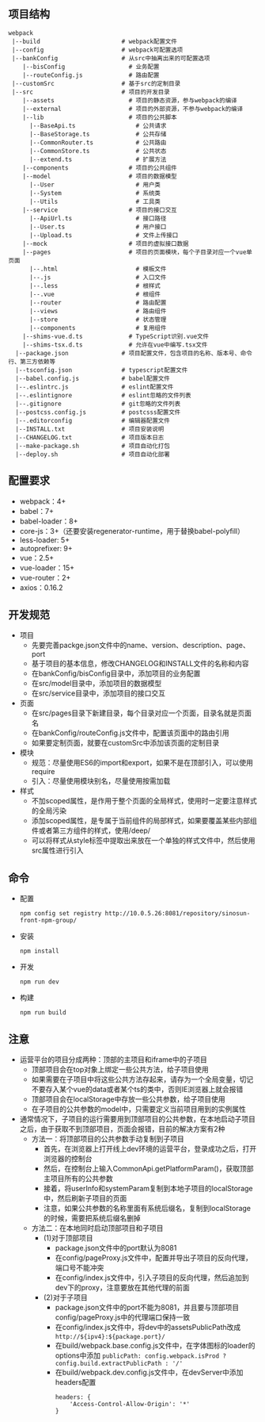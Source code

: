 <!--
 * @Author: huxudong
 * @Date: 2020-12-09 18:38:06
 * @LastEditTime: 2021-04-13 14:20:58
 * @Description: 使用说明
-->
## 项目结构
```  
webpack
 |--build                       # webpack配置文件
 |--config                      # webpack可配置选项
 |--bankConfig                  # 从src中抽离出来的可配置选项
    |--bisConfig                  # 业务配置
    |--routeConfig.js             # 路由配置
 |--customSrc                   # 基于src的定制目录
 |--src                         # 项目的开发目录
    |--assets                     # 项目的静态资源，参与webpack的编译
    |--external                   # 项目的外部资源，不参与webpack的编译
    |--lib                        # 项目的公共脚本
      |--BaseApi.ts                 # 公共请求
      |--BaseStorage.ts             # 公共存储
      |--CommonRouter.ts            # 公共路由
      |--CommonStore.ts             # 公共状态
      |--extend.ts                  # 扩展方法
    |--components                 # 项目的公共组件
    |--model                      # 项目的数据模型   
      |--User                       # 用户类
      |--System                     # 系统类
      |--Utils                      # 工具类
    |--service                    # 项目的接口交互
      |--ApiUrl.ts                  # 接口路径
      |--User.ts                    # 用户接口
      |--Upload.ts                  # 文件上传接口
    |--mock                       # 项目的虚拟接口数据     
    |--pages                      # 项目的页面模块，每个子目录对应一个vue单页面
      |--.html                      # 模板文件
      |--.js                        # 入口文件
      |--.less                      # 根样式
      |--.vue                       # 根组件
      |--router                     # 路由配置
      |--views                      # 路由组件
      |--store                      # 状态管理
      |--components                 # 复用组件
    |--shims-vue.d.ts             # TypeScript识别.vue文件
    |--shims-tsx.d.ts             # 允许在vue中编写.tsx文件
  |--package.json               # 项目配置文件，包含项目的名称、版本号、命令行、第三方依赖等
  |--tsconfig.json              # typescript配置文件
  |--babel.config.js            # babel配置文件
  |--.eslintrc.js               # eslint配置文件
  |--.eslintignore              # eslint忽略的文件列表
  |--.gitignore                 # git忽略的文件列表
  |--postcss.config.js          # postcsss配置文件
  |--.editorconfig              # 编辑器配置文件
  |--INSTALL.txt                # 项目安装说明
  |--CHANGELOG.txt              # 项目版本日志
  |--make-package.sh            # 项目自动化打包
  |--deploy.sh                  # 项目自动化部署
```

## 配置要求
  + webpack：4+
  + babel：7+
  + babel-loader：8+
  + core-js：3+（还要安装regenerator-runtime，用于替换babel-polyfill）
  + less-loader: 5+
  + autoprefixer: 9+
  + vue：2.5+
  + vue-loader：15+
  + vue-router：2+
  + axios：0.16.2

## 开发规范
  + 项目
    - 先要完善packge.json文件中的name、version、description、page、port
    - 基于项目的基本信息，修改CHANGELOG和INSTALL文件的名称和内容 
    - 在bankConfig/bisConfig目录中，添加项目的业务配置
    - 在src/model目录中，添加项目的数据模型
    - 在src/service目录中，添加项目的接口交互
  + 页面
    - 在src/pages目录下新建目录，每个目录对应一个页面，目录名就是页面名
    - 在bankConfig/routeConfig.js文件中，配置该页面中的路由引用
    - 如果要定制页面，就要在customSrc中添加该页面的定制目录
  + 模块
    - 规范：尽量使用ES6的import和export，如果不是在顶部引入，可以使用require
    - 引入：尽量使用模块别名，尽量使用按需加载
  + 样式
    - 不加scoped属性，是作用于整个页面的全局样式，使用时一定要注意样式的全局污染
    - 添加scoped属性，是专属于当前组件的局部样式，如果要覆盖某些内部组件或者第三方组件的样式，使用/deep/
    - 可以将样式从style标签中提取出来放在一个单独的样式文件中，然后使用src属性进行引入

## 命令
  + 配置
    ```
    npm config set registry http://10.0.5.26:8081/repository/sinosun-front-npm-group/
    ```
  + 安装
    ```
    npm install 
    ```
  + 开发
    ```
    npm run dev
    ```
  + 构建
    ```
    npm run build
    ```

## 注意
  + 运营平台的项目分成两种：顶部的主项目和iframe中的子项目
    - 顶部项目会在top对象上绑定一些公共方法，给子项目使用
    - 如果需要在子项目中将这些公共方法存起来，请存为一个全局变量，切记不要存入某个vue的data或者某个ts的类中，否则IE浏览器上就会报错
    - 顶部项目会在localStorage中存放一些公共参数，给子项目使用
    - 在子项目的公共参数的model中，只需要定义当前项目用到的实例属性
  + 通常情况下，子项目的运行需要用到顶部项目的公共参数，在本地启动子项目之后，由于获取不到顶部项目，页面会报错，目前的解决方案有2种
    - 方法一：将顶部项目的公共参数手动复制到子项目
      - 首先，在浏览器上打开线上dev环境的运营平台，登录成功之后，打开浏览器的控制台
      - 然后，在控制台上输入CommonApi.getPlatformParam()，获取顶部主项目所有的公共参数
      - 接着，将userInfo和systemParam复制到本地子项目的localStorage中，然后刷新子项目的页面
      - 注意，如果公共参数的名称里面有系统后缀名，复制到localStorage的时候，需要把系统后缀名删掉
    - 方法二：在本地同时启动顶部项目和子项目
      - (1)对于顶部项目
        - package.json文件中的port默认为8081
        - 在config/pageProxy.js文件中，配置并导出子项目的反向代理，端口号不能冲突
        - 在config/index.js文件中，引入子项目的反向代理，然后追加到dev下的proxy，注意要放在其他代理的前面
      - (2)对于子项目
        - package.json文件中的port不能为8081，并且要与顶部项目config/pageProxy.js中的代理端口保持一致
        - 在config/index.js文件中，将dev中的assetsPublicPath改成`http://${ipv4}:${package.port}/`
        - 在build/webpack.base.config.js文件中，在字体图标的loader的options中添加
          ```publicPath: config.webpack.isProd ? config.build.extractPublicPath : '/'```
        - 在build/webpack.dev.config.js文件中，在devServer中添加headers配置
          ```
          headers: {
              'Access-Control-Allow-Origin': '*'
          }
          ```



